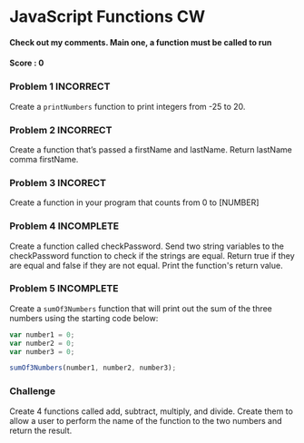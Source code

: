 # JavaScript Functions CW
#### Check out my comments. Main one, a function must be called to run
#### Score : 0
### Problem 1 INCORRECT

Create a ```printNumbers``` function to print integers from -25 to 20.

### Problem 2 INCORRECT
Create a function that’s passed a firstName and lastName. Return lastName comma firstName.

### Problem 3 INCORECT
Create a function in your program that counts from 0 to [NUMBER]

### Problem 4 INCOMPLETE
Create a function called checkPassword. Send two string variables to the checkPassword function to check if the strings are equal. Return true if they are equal and false if they are not equal. Print the function's return value.

### Problem 5 INCOMPLETE
Create a ```sumOf3Numbers``` function that will print out the sum of the three numbers using the starting code below:
```javascript
var number1 = 0;
var number2 = 0;
var number3 = 0;

sumOf3Numbers(number1, number2, number3);
```

### Challenge
Create 4 functions called add, subtract, multiply, and divide. Create them to allow a user to perform the name of the function to the two numbers and return the result.
